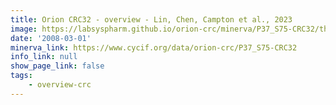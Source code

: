 ```yaml
---
title: Orion CRC32 - overview - Lin, Chen, Campton et al., 2023
image: https://labsyspharm.github.io/orion-crc/minerva/P37_S75-CRC32/thumbnail.jpg
date: '2008-03-01'
minerva_link: https://www.cycif.org/data/orion-crc/P37_S75-CRC32
info_link: null
show_page_link: false
tags:
    - overview-crc
---
```


